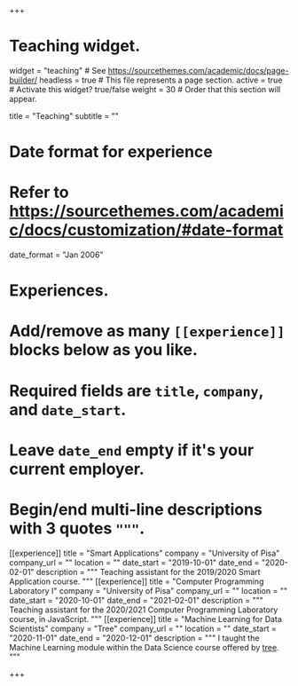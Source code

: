 +++
# Teaching widget.
widget = "teaching"  # See https://sourcethemes.com/academic/docs/page-builder/
headless = true  # This file represents a page section.
active = true  # Activate this widget? true/false
weight = 30  # Order that this section will appear.

title = "Teaching"
subtitle = ""

# Date format for experience
#   Refer to https://sourcethemes.com/academic/docs/customization/#date-format
date_format = "Jan 2006"

# Experiences.
#   Add/remove as many `[[experience]]` blocks below as you like.
#   Required fields are `title`, `company`, and `date_start`.
#   Leave `date_end` empty if it's your current employer.
#   Begin/end multi-line descriptions with 3 quotes `"""`.
[[experience]]
  title = "Smart Applications"
  company = "University of Pisa"
  company_url = ""
  location = ""
  date_start = "2019-10-01"
  date_end = "2020-02-01"
  description = """
  Teaching assistant for the 2019/2020 Smart Application course.
  """
[[experience]]
  title = "Computer Programming Laboratory I"
  company = "University of Pisa"
  company_url = ""
  location = ""
  date_start = "2020-10-01"
  date_end = "2021-02-01"
  description = """
  Teaching assistant for the 2020/2021 Computer Programming Laboratory course, in JavaScript.
  """
[[experience]]
  title = "Machine Learning for Data Scientists"
  company = "Tree"
  company_url = ""
  location = ""
  date_start = "2020-11-01"
  date_end = "2020-12-01"
  description = """
  I taught the Machine Learning module within the Data Science course offered by [tree](https://tree.it/corso-data-science-machine-learning/).
  """

+++

